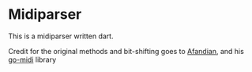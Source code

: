 # Midiparser

This is a midiparser written dart.

Credit for the original methods and bit-shifting goes to [Afandian](https://github.com/afandian), and his [go-midi](https://github.com/afandian/go-midi) library
